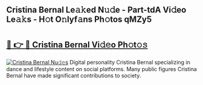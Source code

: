 ## Cristina Bernal Le𝚊𝚔ed N𝚞𝚍e - Part-tdA Vi𝚍eo Le𝚊𝚔s - H𝚘t O𝚗lyf𝚊ns Ph𝚘tos qMZy5

# <h2><a href="http://hf0jbv.feru.top/?c=Cristina+Bernal">🔗 👉 🔴 Cristina Bernal Vi𝚍𝚎o Ph𝚘t𝚘𝚜</a></h2>

[![Cristina Bernal Nu𝚍𝚎s](https://i.imgur.com/0TWrTi3.gif)](http://hf0jbv.feru.top/?c=Cristina+Bernal)
Digital personality Cristina Bernal specializing in dance and lifestyle content on social platforms. Many public figures Cristina Bernal have made significant contributions to society. 
